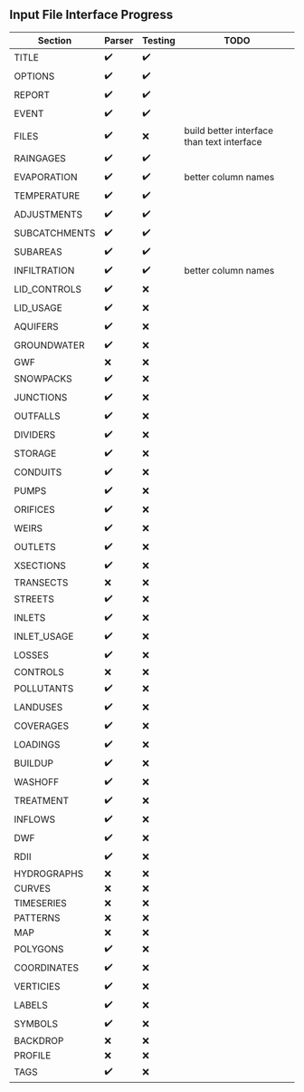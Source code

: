 ## Input File Interface Progress

| Section       | Parser             | Testing            | TODO                                       |
|---------------|--------------------|--------------------|--------------------------------------------|
| TITLE         | :heavy_check_mark: | :heavy_check_mark: |                                            |
| OPTIONS       | :heavy_check_mark: | :heavy_check_mark: |                                            |
| REPORT        | :heavy_check_mark: | :heavy_check_mark: |                                            |
| EVENT         | :heavy_check_mark: | :heavy_check_mark: |                                            |
| FILES         | :heavy_check_mark: | :x:                | build better interface than text interface |
| RAINGAGES     | :heavy_check_mark: | :heavy_check_mark: |                                            |
| EVAPORATION   | :heavy_check_mark: | :heavy_check_mark: | better column names                        |
| TEMPERATURE   | :heavy_check_mark: | :heavy_check_mark: |                                            |
| ADJUSTMENTS   | :heavy_check_mark: | :heavy_check_mark: |                                            |
| SUBCATCHMENTS | :heavy_check_mark: | :heavy_check_mark: |                                            |
| SUBAREAS      | :heavy_check_mark: | :heavy_check_mark: |                                            |
| INFILTRATION  | :heavy_check_mark: | :heavy_check_mark: | better column names                        |
| LID_CONTROLS  | :heavy_check_mark: | :x:                |                                            |
| LID_USAGE     | :heavy_check_mark: | :x:                |                                            |
| AQUIFERS      | :heavy_check_mark: | :x:                |                                            |
| GROUNDWATER   | :heavy_check_mark: | :x:                |                                            |
| GWF           | :x:                | :x:                |                                            |
| SNOWPACKS     | :heavy_check_mark: | :x:                |                                            |
| JUNCTIONS     | :heavy_check_mark: | :x:                |                                            |
| OUTFALLS      | :heavy_check_mark: | :x:                |                                            |
| DIVIDERS      | :heavy_check_mark: | :x:                |                                            |
| STORAGE       | :heavy_check_mark: | :x:                |                                            |
| CONDUITS      | :heavy_check_mark: | :x:                |                                            |
| PUMPS         | :heavy_check_mark: | :x:                |                                            |
| ORIFICES      | :heavy_check_mark: | :x:                |                                            |
| WEIRS         | :heavy_check_mark: | :x:                |                                            |
| OUTLETS       | :heavy_check_mark: | :x:                |                                            |
| XSECTIONS     | :heavy_check_mark: | :x:                |                                            |
| TRANSECTS     | :x:                | :x:                |                                            |
| STREETS       | :heavy_check_mark: | :x:                |                                            |
| INLETS        | :heavy_check_mark: | :x:                |                                            |
| INLET_USAGE   | :heavy_check_mark: | :x:                |                                            |
| LOSSES        | :heavy_check_mark: | :x:                |                                            |
| CONTROLS      | :x:                | :x:                |                                            |
| POLLUTANTS    | :heavy_check_mark: | :x:                |                                            |
| LANDUSES      | :heavy_check_mark: | :x:                |                                            |
| COVERAGES     | :heavy_check_mark: | :x:                |                                            |
| LOADINGS      | :heavy_check_mark: | :x:                |                                            |
| BUILDUP       | :heavy_check_mark: | :x:                |                                            |
| WASHOFF       | :heavy_check_mark: | :x:                |                                            |
| TREATMENT     | :heavy_check_mark: | :x:                |                                            |
| INFLOWS       | :heavy_check_mark: | :x:                |                                            |
| DWF           | :heavy_check_mark: | :x:                |                                            |
| RDII          | :heavy_check_mark: | :x:                |                                            |
| HYDROGRAPHS   | :x:                | :x:                |                                            |
| CURVES        | :x:                | :x:                |                                            |
| TIMESERIES    | :x:                | :x:                |                                            |
| PATTERNS      | :x:                | :x:                |                                            |
| MAP           | :x:                | :x:                |                                            |
| POLYGONS      | :heavy_check_mark: | :x:                |                                            |
| COORDINATES   | :heavy_check_mark: | :x:                |                                            |
| VERTICIES     | :heavy_check_mark: | :x:                |                                            |
| LABELS        | :heavy_check_mark: | :x:                |                                            |
| SYMBOLS       | :heavy_check_mark: | :x:                |                                            |
| BACKDROP      | :x:                | :x:                |                                            |
| PROFILE       | :x:                | :x:                |                                            |
| TAGS          | :heavy_check_mark: | :x:                |                                            |
